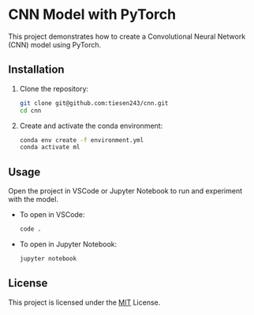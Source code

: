 # CNN Model with PyTorch

This project demonstrates how to create a Convolutional Neural Network (CNN) model using PyTorch.

## Installation

1. Clone the repository:
    ```bash
    git clone git@github.com:tiesen243/cnn.git
    cd cnn
    ```

2. Create and activate the conda environment:
    ```bash
    conda env create -f environment.yml
    conda activate ml
    ```

## Usage

Open the project in VSCode or Jupyter Notebook to run and experiment with the model.

- To open in VSCode:
    ```bash
    code .
    ```

- To open in Jupyter Notebook:
    ```bash
    jupyter notebook
    ```

## License

This project is licensed under the [MIT](LICENSE) License.